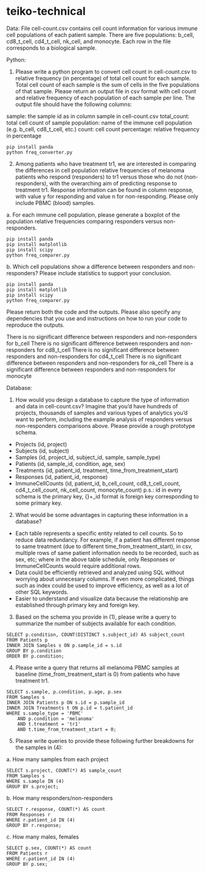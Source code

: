 # teiko-technical
Data:
File cell-count.csv contains cell count information for various immune cell populations of each patient sample. There are five populations: b_cell, cd8_t_cell, cd4_t_cell, nk_cell, and monocyte. Each row in the file corresponds to a biological sample.

Python:
1. Please write a python program to convert cell count in cell-count.csv to relative frequency (in percentage) of total cell count for each sample. Total cell count of each sample is the sum of cells in the five populations of that sample. Please return an output file in csv format with cell count and relative frequency of each population of each sample per line. The output file should have the following columns:

sample: the sample id as in column sample in cell-count.csv
total_count: total cell count of sample
population: name of the immune cell population (e.g. b_cell, cd8_t_cell, etc.)
count: cell count
percentage: relative frequency in percentage

```
pip install panda
python freq_converter.py
```

2. Among patients who have treatment tr1, we are interested in comparing the differences in cell population relative frequencies of melanoma patients who respond (responders) to tr1 versus those who do not (non-responders), with the overarching aim of predicting response to treatment tr1. Response information can be found in column response, with value y for responding and value n for non-responding. Please only include PBMC (blood) samples. 

a. For each immune cell population, please generate a boxplot of the population relative frequencies comparing responders versus non-responders.

```
pip install panda
pip install matplotlib
pip install scipy
python freq_comparer.py
```

b. Which cell populations show a difference between responders and non-responders? Please include statistics to support your conclusion.
```
pip install panda
pip install matplotlib
pip install scipy
python freq_comparer.py
```
Please return both the code and the outputs. Please also specify any dependencies that you use and instructions on how to run your code to reproduce the outputs.

There is no significant difference between responders and non-responders for b_cell
There is no significant difference between responders and non-responders for cd8_t_cell
There is no significant difference between responders and non-responders for cd4_t_cell
There is no significant difference between responders and non-responders for nk_cell
There is a significant difference between responders and non-responders for monocyte

Database:
1. How would you design a database to capture the type of information and data in cell-count.csv? Imagine that you’d have hundreds of projects, thousands of samples and various types of analytics you’d want to perform, including the example analysis of responders versus non-responders comparisons above. Please provide a rough prototype schema.
- Projects (id, project)
- Subjects (id, subject)
- Samples (id, project_id, subject_id, sample, sample_type)
- Patients (id, sample_id, condition, age, sex)
- Treatments (id, patient_id, treatment, time_from_treatment_start)
- Responses (id, patient_id, response)
- ImmuneCellCounts (id, patient_id, b_cell_count, cd8_t_cell_count, cd4_t_cell_count, nk_cell_count, monocyte_count)
p.s.: id in every schema is the primary key, {}+_id format is foreign key corresponding to some primary key.

2. What would be some advantages in capturing these information in a database?
- Each table represents a specific entity related to cell counts. So to reduce data redundancy. For example, if a patient has different response to same treatment (due to different time_from_treatment_start), in csv, multiple rows of same patient information needs to be recorded, such as sex, etc; where in the above table schedule, only Responses or ImmuneCellCounts would require additional rows. 
- Data could be efficiently retrieved and analyzed using SQL without worrying about unnecesary columns. If even more complicated, things such as index could be used to improve efficiency, as well as a lot of other SQL keywords. 
- Easier to understand and visualize data because the relationship are established through primary key and foreign key. 

3. Based on the schema you provide in (1), please write a query to summarize the number of subjects available for each condition.
```
SELECT p.condition, COUNT(DISTINCT s.subject_id) AS subject_count
FROM Patients p
INNER JOIN Samples s ON p.sample_id = s.id
GROUP BY p.condition
ORDER BY p.condition;
```
4. Please write a query that returns all melanoma PBMC samples at baseline (time_from_treatment_start is 0) from patients who have treatment tr1.
```
SELECT s.sample, p.condition, p.age, p.sex
FROM Samples s
INNER JOIN Patients p ON s.id = p.sample_id
INNER JOIN Treatments t ON p.id = t.patient_id
WHERE s.sample_type = 'PBMC'
    AND p.condition = 'melanoma'
    AND t.treatment = 'tr1'
    AND t.time_from_treatment_start = 0;
```
5. Please write queries to provide these following further breakdowns for the samples in (4): 

a. How many samples from each project 
```
SELECT s.project, COUNT(*) AS sample_count
FROM Samples s
WHERE s.sample IN (4)
GROUP BY s.project;
```
b. How many responders/non-responders
```
SELECT r.response, COUNT(*) AS count
FROM Responses r
WHERE r.patient_id IN (4)
GROUP BY r.response;
```
c. How many males, females
```
SELECT p.sex, COUNT(*) AS count
FROM Patients r
WHERE r.patient_id IN (4)
GROUP BY p.sex;
```

